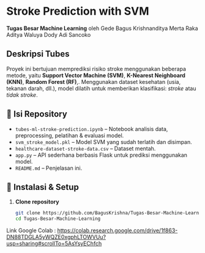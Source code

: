 # Stroke Prediction with SVM

**Tugas Besar Machine Learning** 
oleh 
Gede Bagus Krishnanditya Merta
Raka Aditya Waluya
Dody Adi Sancoko

## Deskripsi Tubes
Proyek ini bertujuan memprediksi risiko stroke menggunakan beberapa metode, yaitu **Support Vector Machine (SVM)**, **K-Nearest Neighboard (KNN)**, **Random Forest (RF)**,. Menggunakan dataset kesehatan (usia, tekanan darah, dll.), model dilatih untuk memberikan klasifikasi: *stroke* atau *tidak stroke*.

## 📂 Isi Repository
- `tubes-ml-stroke-prediction.ipynb` – Notebook analisis data, preprocessing, pelatihan & evaluasi model.
- `svm_stroke_model.pkl` – Model SVM yang sudah terlatih dan disimpan.
- `healthcare-dataset-stroke-data.csv` – Dataset mentah.
- `app.py` – API sederhana berbasis Flask untuk prediksi menggunakan model.
- `README.md` – Penjelasan ini.

## 🧰 Instalasi & Setup
1. **Clone repository**  
   ```bash
   git clone https://github.com/BagusKrishna/Tugas-Besar-Machine-Learning.git
   cd Tugas-Besar-Machine-Learning


Link Google Colab :
https://colab.research.google.com/drive/1f863-DN88TDGLA5yWQZE0xgphLTOWVUu?usp=sharing#scrollTo=5AsYsyEChfch
